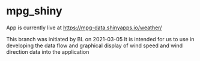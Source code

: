 # mpg_shiny
App is currently live at https://mpg-data.shinyapps.io/weather/

This branch was initiated by BL on 2021-03-05
It is intended for us to use in developing the data flow and graphical display of wind speed and wind direction data into the application
